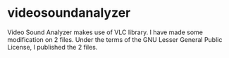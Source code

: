 # videosoundanalyzer

Video Sound Analyzer makes use of VLC library.
I have made some modification on 2 files.
Under the terms of the GNU Lesser General Public License, 
I published the 2 files.
